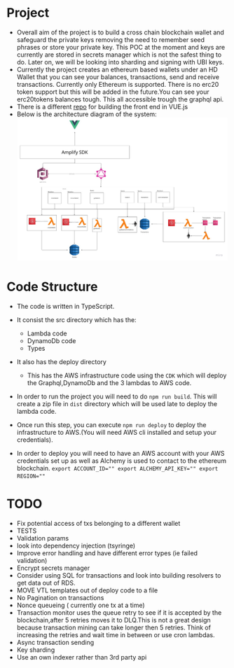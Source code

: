 # Project
-  Overall aim of the project is to build a cross chain blockchain wallet and safeguard the private keys removing the need to remember seed phrases or store your private key. This POC at the moment and keys are currently are stored in secrets manager which is not the safest thing to do. Later on, we will be looking into sharding and signing with UBI keys.
- Currently the project creates an ethereum based wallets under an HD Wallet that you can see your balances, transactions, send and receive transactions. Currently only Ethereum is supported. There is no erc20 token support but this will be added in the future.You can see your erc20tokens balances tough. This all accessible trough the graphql api.
- There is a different [repo](https://github.com/nejati92/wallet-port) for building the front end in VUE.js
- Below is the architecture diagram of the system:
![Diagram](./systemdesign.jpeg)





# Code Structure
- The code is written in TypeScript.
- It consist the src directory which has the:
  - Lambda code
  - DynamoDb code
  - Types
- It also has the deploy directory
  - This has the AWS infrastructure code using the `CDK` which will deploy the Graphql,DynamoDb and the 3 lambdas to AWS code.
- In order to run the project you will need to do `npm run build`. This will create a zip file in `dist` directory which will be used late to deploy the lambda code.
- Once run this step, you can execute `npm run deploy` to deploy the infrastructure to AWS.(You will need AWS cli installed and setup your credentials).

- In order  to deploy you will need to have an AWS account with your AWS credentials set up as well as Alchemy is used to contact to the ethereum blockchain.
`
export ACCOUNT_ID=""
export ALCHEMY_API_KEY=""
export REGION=""
`


# TODO
- Fix potential access of txs belonging to a different wallet
- TESTS
- Validation params
- look into dependency injection (tsyringe)
- Improve error handling and have different error types (ie failed validation)
- Encrypt secrets manager 
- Consider using SQL for transactions and look into building resolvers to get data out of RDS.
- MOVE VTL templates out of deploy code to a file
- No Pagination on transactions
- Nonce queueing ( currently one tx at a time)
- Transaction monitor uses the queue retry to see if it is accepted by the blockchain,after 5 retries moves it to DLQ.This is not a great design because transaction mining can take longer then 5 retries. Think of increasing the retries and wait time in between or use cron lambdas.
- Async transaction sending
- Key sharding
- Use an own indexer rather than 3rd party api